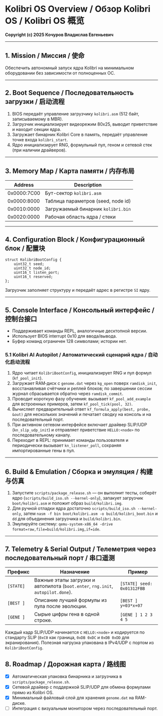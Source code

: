 # Kolibri OS Overview / Обзор Kolibri OS / Kolibri OS 概览

**Copyright (c) 2025 Кочуров Владислав Евгеньевич**

---

## 1. Mission / Миссия / 使命

Обеспечить автономный запуск ядра Kolibri на минимальном оборудовании без зависимости от полноценных ОС.

---

## 2. Boot Sequence / Последовательность загрузки / 启动流程

1. BIOS передаёт управление загрузчику `kolibri.asm` (512 байт, записываемому в MBR).
2. Загрузчик инициализирует видеорежим 80x25, выводит приветствие и находит секции ядра.
3. Загружает бинарник Kolibri Core в память, передаёт управление точке входа `kolibri_start`.
4. Ядро инициализирует RNG, формульный пул, геном и сетевой стек (при наличии драйверов).

---

## 3. Memory Map / Карта памяти / 内存布局

| Address | Description |
|---------|-------------|
| 0x0000:7C00 | Бут-сектор `kolibri.asm` |
| 0x0000:8000 | Таблица параметров (seed, node id) |
| 0x0010:0000 | Загружаемый бинарник `kolibri.bin` |
| 0x0020:0000 | Рабочая область ядра / стеки |

---

## 4. Configuration Block / Конфигурационный блок / 配置块

```
struct KolibriBootConfig {
    uint32_t seed;
    uint32_t node_id;
    uint16_t listen_port;
    uint16_t reserved;
};
```

Загрузчик заполняет структуру и передаёт адрес в регистре `SI` ядру.

---

## 5. Console Interface / Консольный интерфейс / 控制台接口

- Поддерживает команды REPL, аналогичные десктопной версии.
- Использует BIOS interrupt 0x10 для ввода/вывода.
- Буфер команд ограничен 128 символами; истории нет.

### 5.1 Kolibri AI Autopilot / Автоматический сценарий ядра / 自动化启动流程

1. Ядро читает `KolibriBootConfig`, инициализирует RNG и пул формул (`kf_pool_init`).
2. Загружает RAM‑диск с `genome.dat` через `kg_open` поверх `ramdisk_init`, восстанавливая счётчики и реплей блоков; по завершении сессии журнал сбрасывается обратно через `ramdisk_commit`.
3. Проводит короткую фазу обучения: вызывает `kf_pool_add_example` для встроенных примеров, затем `kf_pool_tick(pool, 32)`.
4. Вычисляет предварительный ответ `kf_formula_apply(best, probe, &out)` для нескольких значений и печатает сводку на консоль и на последовательный порт.
5. При активном сетевом интерфейсе включает драйвер SLIP/UDP (`kn_slip_udp_init`) и отправляет приветствие `HELLO:<node>` по последовательному каналу.
6. Переходит в REPL: принимает команды пользователя и периодически вызывает `kn_listener_poll`, сохраняя импортированные гены в пул.

---

## 6. Build & Emulation / Сборка и эмуляция / 构建与仿真

1. Запустите `scripts/package_release.sh` — он выполнит тесты, соберёт ядро (`scripts/build_iso.sh --kernel-only`), запакует загрузчик `boot/kolibri.asm` и положит образ `build/kolibri.img`.
2. Для ручной отладки ядра достаточно `scripts/build_iso.sh --kernel-only`, затем `nasm -f bin boot/kolibri.asm -o build/kolibri_boot.bin` и `dd` для объединения загрузчика и `build/kolibri.bin`.
3. Эмулируйте систему: `qemu-system-x86_64 -drive format=raw,file=build/kolibri.img,if=ide`.

---

## 7. Telemetry & Serial Output / Телеметрия через последовательный порт / 串口遥测

| Префикс | Назначение | Пример |
|---------|------------|--------|
| `[STATE]` | Важные этапы загрузки и автопилота (`boot.enter`, `rng.init`, `autopilot.done`). | `[STATE] seed: 0x01312FBB` |
| `[BEST ]` | Описание лучшей формулы из пула после эволюции. | `[BEST ] y=03*x+07` |
| `[GENE ]` | Сырые цифры гена в одной строке. | `[GENE ] 1 2 3 4 5` |

Каждый кадр SLIP/UDP начинается с `HELLO:<node>` и кодируется по стандарту SLIP (`0xC0` как граница, `0xDB 0xDC` и `0xDB 0xDD` для экранирования). Полезная нагрузка упакована в IPv4/UDP с портом из `KolibriBootConfig`.

## 8. Roadmap / Дорожная карта / 路线图

- [x] Автоматическая упаковка бинарника и загрузчика в `scripts/package_release.sh`.
- [x] Сетевой драйвер с поддержкой SLIP/UDP для обмена формулами прямо из Kolibri OS.
- [x] Минимальный файловый слой для хранения `genome.dat` на RAM-диске.
- [ ] Интеграция с визуальным монитором через последовательный порт.
